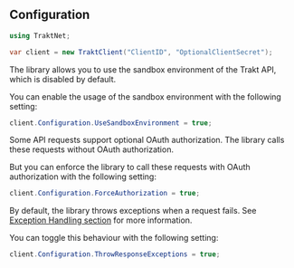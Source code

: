## Configuration

```csharp
using TraktNet;

var client = new TraktClient("ClientID", "OptionalClientSecret");
```

The library allows you to use the sandbox environment of the Trakt API, which is disabled by default.

You can enable the usage of the sandbox environment with the following setting:

```csharp
client.Configuration.UseSandboxEnvironment = true;
```

Some API requests support optional OAuth authorization. The library calls these requests without OAuth authorization.

But you can enforce the library to call these requests with OAuth authorization with the following setting:

```csharp
client.Configuration.ForceAuthorization = true;
```

By default, the library throws exceptions when a request fails. See [Exception Handling section](https://github.com/henrikfroehling/Trakt.NET/wiki/07-Exception-Handling) for more information.

You can toggle this behaviour with the following setting:

```csharp
client.Configuration.ThrowResponseExceptions = true;
```
